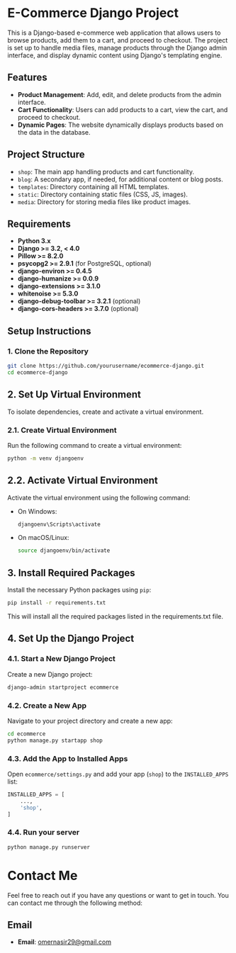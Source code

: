 # E-Commerce Django Project

This is a Django-based e-commerce web application that allows users to browse products, add them to a cart, and proceed to checkout. The project is set up to handle media files, manage products through the Django admin interface, and display dynamic content using Django's templating engine.

## Features

- **Product Management**: Add, edit, and delete products from the admin interface.
- **Cart Functionality**: Users can add products to a cart, view the cart, and proceed to checkout.
- **Dynamic Pages**: The website dynamically displays products based on the data in the database.
  <!--- **User Authentication**: Supports user registration, login, and logout. -->

## Project Structure

- `shop`: The main app handling products and cart functionality.
- `blog`: A secondary app, if needed, for additional content or blog posts.
- `templates`: Directory containing all HTML templates.
- `static`: Directory containing static files (CSS, JS, images).
- `media`: Directory for storing media files like product images.

## Requirements

- **Python 3.x**
- **Django >= 3.2, < 4.0**
- **Pillow >= 8.2.0**
- **psycopg2 >= 2.9.1** (for PostgreSQL, optional)
- **django-environ >= 0.4.5**
- **django-humanize >= 0.0.9**
- **django-extensions >= 3.1.0**
- **whitenoise >= 5.3.0**
- **django-debug-toolbar >= 3.2.1** (optional)
- **django-cors-headers >= 3.7.0** (optional)

## Setup Instructions

### 1. Clone the Repository

```bash
git clone https://github.com/yourusername/ecommerce-django.git
cd ecommerce-django
```

## 2. Set Up Virtual Environment

To isolate dependencies, create and activate a virtual environment.

### 2.1. Create Virtual Environment

Run the following command to create a virtual environment:

```bash
python -m venv djangoenv
```

## 2.2. Activate Virtual Environment

Activate the virtual environment using the following command:

- On Windows:

    ```bash
    djangoenv\Scripts\activate
    ```

- On macOS/Linux:

    ```bash
    source djangoenv/bin/activate
    ```

## 3. Install Required Packages

Install the necessary Python packages using `pip`:

```bash
pip install -r requirements.txt
```

This will install all the required packages listed in the requirements.txt file.

## 4. Set Up the Django Project

### 4.1. Start a New Django Project

Create a new Django project:

```bash
django-admin startproject ecommerce
```

### 4.2. Create a New App

Navigate to your project directory and create a new app:

```bash
cd ecommerce
python manage.py startapp shop
```

### 4.3. Add the App to Installed Apps

Open `ecommerce/settings.py` and add your app (`shop`) to the `INSTALLED_APPS` list:

```python
INSTALLED_APPS = [
    ...,
    'shop',
]
```

### 4.4. Run your server

```bash
python manage.py runserver
```

# Contact Me

Feel free to reach out if you have any questions or want to get in touch. You can contact me through the following method:

## Email

- **Email**: [omernasir29@gmail.com](mailto:omernasir29@gmail.com)

